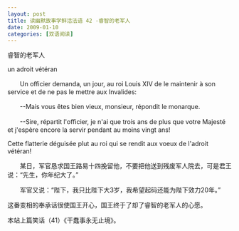 ```yaml
---
layout: post
title: 读幽默故事学鲜活法语 42 -睿智的老军人
date: 2009-01-10
categories: [双语阅读]  
---
```


睿智的老军人

un adroit vétéran

　　Un officier demanda, un jour, au roi Louis XIV de le maintenir à son service et de ne pas le mettre aux Invalides:

　　--Mais vous êtes bien vieux, monsieur, répondit le monarque.

　　--Sire, répartit l'officier, je n'ai que trois ans de plus que votre Majesté et j'espère encore la servir pendant au moins vingt ans!

Cette flatterie déguisée plut au roi qui se rendit aux voeux de l'adroit vétéran!



　　某日，军官恳求国王路易十四挽留他，不要把他送到残废军人院去，可是君王说：“先生，你年纪大了。”

　　军官又说：“陛下，我只比陛下大3岁，我希望起码还能为陛下效力20年。”

这番变相的奉承话很使国王开心，国王终于了却了睿智的老军人的心愿。



本站上篇笑话（41）《干蠢事永无止境》。
